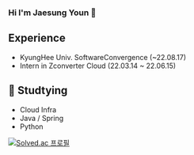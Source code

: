 ### Hi I'm Jaesung Youn 👋

## Experience
  - KyungHee Univ. SoftwareConvergence (~22.08.17)
  - Intern in Zconverter Cloud (22.03.14 ~ 22.06.15)    
  
## 🌱 Studtying
  - Cloud Infra
  - Java / Spring
  - Python



[![Solved.ac
프로필](http://mazassumnida.wtf/api/v2/generate_badge?boj=jayjoy05)](https://solved.ac/jayjoy05)

